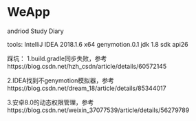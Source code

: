 # WeApp
andriod Study Diary

tools:
IntelliJ IDEA 2018.1.6 x64
genymotion.0.1
jdk 1.8
sdk api26

踩坑：
1.build.gradle同步失败，参考https://blog.csdn.net/hzh_csdn/article/details/60572145

2.IDEA找到不genymotion模拟器，参考https://blog.csdn.net/dream_18/article/details/85344017

3.安卓8.0的动态权限管理，参考https://blog.csdn.net/weixin_37077539/article/details/56279789
